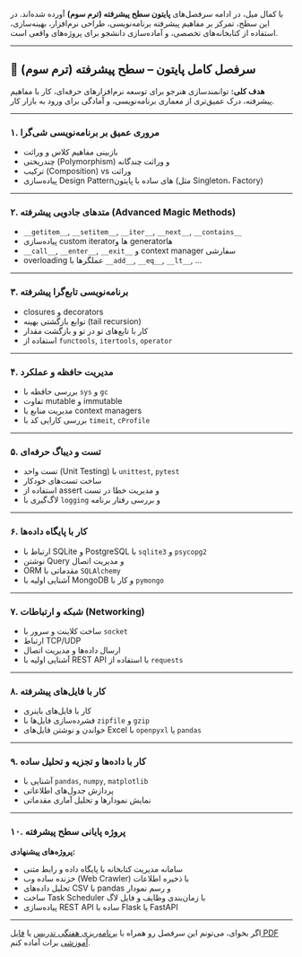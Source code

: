 با کمال میل، در ادامه سرفصل‌های **پایتون سطح پیشرفته (ترم سوم)** آورده شده‌اند. در این سطح، تمرکز بر مفاهیم پیشرفته برنامه‌نویسی، طراحی نرم‌افزار، بهینه‌سازی، استفاده از کتابخانه‌های تخصصی، و آماده‌سازی دانشجو برای پروژه‌های واقعی است.

---

## 🧠 **سرفصل کامل پایتون – سطح پیشرفته (ترم سوم)**

**هدف کلی:** توانمندسازی هنرجو برای توسعه نرم‌افزارهای حرفه‌ای، کار با مفاهیم پیشرفته، درک عمیق‌تری از معماری برنامه‌نویسی، و آمادگی برای ورود به بازار کار.

---

### **۱. مروری عمیق بر برنامه‌نویسی شی‌گرا**

* بازبینی مفاهیم کلاس و وراثت
* چندریختی (Polymorphism) و وراثت چندگانه
* ترکیب (Composition) vs وراثت
* پیاده‌سازی Design Patternهای ساده با پایتون (مثل Singleton، Factory)

---

### **۲. متدهای جادویی پیشرفته (Advanced Magic Methods)**

* `__getitem__`, `__setitem__`, `__iter__`, `__next__`, `__contains__`
* پیاده‌سازی custom iteratorها و generatorها
* `__call__`, `__enter__`, `__exit__` و context manager سفارشی
* overloading عملگرها با `__add__`, `__eq__`, `__lt__`, ...

---

### **۳. برنامه‌نویسی تابع‌گرا پیشرفته**

* closures و decorators
* توابع بازگشتی بهینه (tail recursion)
* کار با تابع‌های تو در تو و بازگشت مقدار
* استفاده از `functools`, `itertools`, `operator`

---

### **۴. مدیریت حافظه و عملکرد**

* بررسی حافظه با `sys` و `gc`
* تفاوت mutable و immutable
* مدیریت منابع با context managers
* بررسی کارایی کد با `timeit`, `cProfile`

---

### **۵. تست و دیباگ حرفه‌ای**

* تست واحد (Unit Testing) با `unittest`, `pytest`
* ساخت تست‌های خودکار
* استفاده از assert و مدیریت خطا در تست
* لاگ‌گیری با `logging` و بررسی رفتار برنامه

---

### **۶. کار با پایگاه داده‌ها**

* ارتباط با SQLite و PostgreSQL با `sqlite3` و `psycopg2`
* نوشتن Query و مدیریت اتصال
* ORM مقدماتی با `SQLAlchemy`
* آشنایی اولیه با MongoDB و کار با `pymongo`

---

### **۷. شبکه و ارتباطات (Networking)**

* ساخت کلاینت و سرور با `socket`
* ارتباط TCP/UDP
* ارسال داده‌ها و مدیریت اتصال
* آشنایی اولیه با REST API با استفاده از `requests`

---

### **۸. کار با فایل‌های پیشرفته**

* کار با فایل‌های باینری
* فشرده‌سازی فایل‌ها با `zipfile` و `gzip`
* خواندن و نوشتن فایل‌های Excel با `openpyxl` یا `pandas`

---

### **۹. کار با داده‌ها و تجزیه و تحلیل ساده**

* آشنایی با `pandas`, `numpy`, `matplotlib`
* پردازش جدول‌های اطلاعاتی
* نمایش نمودارها و تحلیل آماری مقدماتی

---

### **۱۰. پروژه پایانی سطح پیشرفته**

**پروژه‌های پیشنهادی:**

* سامانه مدیریت کتابخانه با پایگاه داده و رابط متنی
* خزنده ساده وب (Web Crawler) با ذخیره اطلاعات
* تحلیل داده‌های CSV با pandas و رسم نمودار
* ساخت Task Scheduler با زمان‌بندی وظایف و فایل لاگ
* پیاده‌سازی REST API ساده با Flask یا FastAPI

---

اگر بخوای، می‌تونم این سرفصل رو همراه با [برنامه‌ریزی هفتگی تدریس](f) یا [فایل PDF آموزشی](f) برات آماده کنم.
